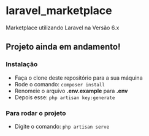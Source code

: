 # laravel_marketplace
Marketplace utilizando Laravel na Versão 6.x

## Projeto ainda em andamento!

### Instalação
- Faça o clone deste repositório para a sua máquina
- Rode o comando: `composer install`
- Renomeie o arquivo <b>.env.example</b> para <b>.env</b>
- Depois esse: `php artisan key:generate`

### Para rodar o projeto
- Digite o comando: `php artisan serve`
